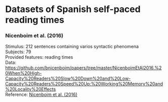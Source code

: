 # Datasets of Spanish self-paced reading times

### Nicenboim et al. (2016)
Stimulus: 212 sentences containing varios syntactic phenomena  
Subjects: 79  
Provided features: reading times  
Data: https://github.com/bnicenboim/papers/tree/master/NicenboimEtAl2016.%20When%20High-Capacity%20Readers%20Slow%20Down%20and%20Low-Capacity%20Readers%20Speed%20Up:%20Working%20Memory%20and%20Locality%20Effects  
Reference: [Nicenboim et al. (2016)](https://doi.org/10.3389/fpsyg.2016.00280)
